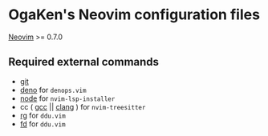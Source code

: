 # OgaKen's Neovim configuration files

[Neovim](https://github.com/neovim/neovim) >= 0.7.0

## Required external commands

- [git](https://github.com/git/git)
- [deno](https://github.com/denoland/deno) for `denops.vim`
- [node](https://github.com/nodejs/node) for `nvim-lsp-installer`
- cc ( [gcc](https://github.com/gcc-mirror/gcc) || [clang](https://github.com/llvm/llvm-project) ) for `nvim-treesitter`
- [rg](https://github.com/BurntSushi/ripgrep) for `ddu.vim`
- [fd](https://github.com/sharkdp/fd) for `ddu.vim`
